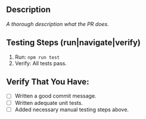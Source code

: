 ## Description
_A thorough description what the PR does._


## Testing Steps (run|navigate|verify)
1. Run: `npm run test`
2. Verify: All tests pass.


## Verify That You Have:
- [ ] Written a good commit message.
- [ ] Written adequate unit tests.
- [ ] Added necessary manual testing steps above.
